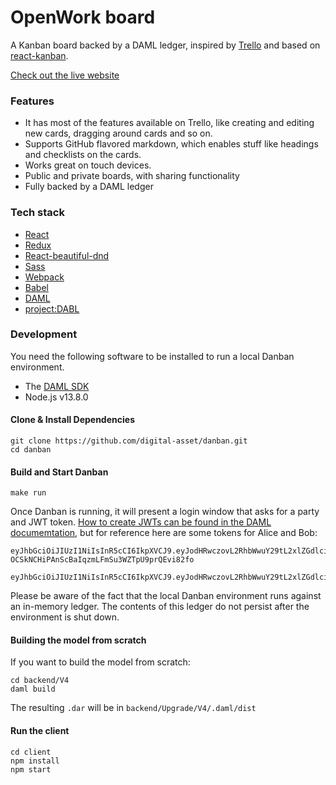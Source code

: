 # OpenWork board

A Kanban board backed by a DAML ledger, inspired by
[Trello](https://trello.com/home) and based on
[react-kanban](https://github.com/markusenglund/react-kanban).

[Check out the live website](https://board.opensaasame.org)

### Features

- It has most of the features available on Trello, like creating and editing new
  cards, dragging around cards and so on.
- Supports GitHub flavored markdown, which enables stuff like headings and
  checklists on the cards.
- Works great on touch devices.
- Public and private boards, with sharing functionality
- Fully backed by a DAML ledger

### Tech stack

- [React](https://github.com/facebook/react)
- [Redux](https://github.com/reactjs/redux)
- [React-beautiful-dnd](https://github.com/atlassian/react-beautiful-dnd)
- [Sass](https://github.com/sass/sass)
- [Webpack](https://github.com/webpack/webpack)
- [Babel](https://github.com/babel/babel)
- [DAML](https://daml.com)
- [project:DABL](https://projectdabl.com)

### Development

You need the following software to be installed to run a local Danban
environment.

- The [DAML SDK](https://docs.daml.com/getting-started/installation.html)
- Node.js v13.8.0

#### Clone & Install Dependencies

```shell
git clone https://github.com/digital-asset/danban.git
cd danban
```

#### Build and Start Danban

```shell
make run
```

Once Danban is running, it will present a login window that asks for a
party and JWT token. [How to create JWTs can be found in the DAML
documemtation](https://docs.daml.com/json-api/index.html#choosing-a-party),
but for reference here are some tokens for Alice and Bob:

```
eyJhbGciOiJIUzI1NiIsInR5cCI6IkpXVCJ9.eyJodHRwczovL2RhbWwuY29tL2xlZGdlci1hcGkiOnsibGVkZ2VySWQiOiJkYW5iYW4iLCJhcHBsaWNhdGlvbklkIjoiZm9vYmFyIiwiYWN0QXMiOlsiQWxpY2UiXX19.o-OCSkNCHiPAnScBaIqzmLFmSu3WZTpU9prQEvi82fo
```

```
eyJhbGciOiJIUzI1NiIsInR5cCI6IkpXVCJ9.eyJodHRwczovL2RhbWwuY29tL2xlZGdlci1hcGkiOnsibGVkZ2VySWQiOiJkYW5iYW4iLCJhcHBsaWNhdGlvbklkIjoiZm9vYmFyIiwiYWN0QXMiOlsiQm9iIl19fQ.jPzJsB4MPjYIOm4PC46tqrjAip0RztZvd7FS5Vbnc5U
```

Please be aware of the fact that the local Danban environment runs
against an in-memory ledger. The contents of this ledger do not
persist after the environment is shut down.

#### Building the model from scratch

If you want to build the model from scratch:

```shell
cd backend/V4
daml build
```

The resulting `.dar` will be in `backend/Upgrade/V4/.daml/dist`

#### Run the client

```shell
cd client
npm install
npm start
```
